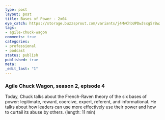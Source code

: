 ```yaml
---
type: post
layout: post
title: Bases of Power - 2x04
eye_catch: https://storage.buzzsprout.com/variants/j4MvChbUPDwJsxg5rBwxoyC6/8d66eb17bb7d02ca4856ab443a78f2148cafbb129f58a3c81282007c6fe24ff2?.jpg
tags:
- agile-chuck-wagon
comments: true
categories:
- professional
- podcast
status: publish
published: true
meta:
_edit_last: "1"
---
```


### Agile Chuck Wagon, season 2, episode 4

Today, Chuck talks about the French-Raven theory of the six bases of power: legitimate, reward, coercive, expert, referent, and informational. He talks about how leaders can use more effectively use their power and how to curtail its abuse by others. (length: 11 min)

